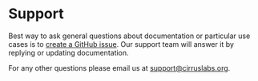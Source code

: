 # Support

Best way to ask general questions about documentation or particular use cases is to [create a GitHub issue](https://github.com/cirruslabs/cirrus-ci-com/issues/new).
Our support team will answer it by replying or updating documentation.

For any other questions please email us at [support@cirruslabs.org](mailto:support+ci@cirruslabs.org).
